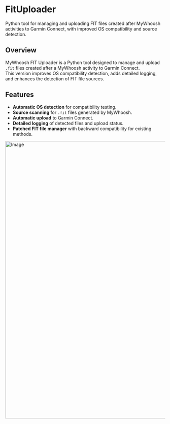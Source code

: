 # FitUploader
Python tool for managing and uploading FIT files created after MyWhoosh activities to Garmin Connect, with improved OS compatibility and source detection.

## Overview
MyWhoosh FIT Uploader is a Python tool designed to manage and upload `.fit` files created after a MyWhoosh activity to Garmin Connect.  
This version improves OS compatibility detection, adds detailed logging, and enhances the detection of FIT file sources.

## Features
- **Automatic OS detection** for compatibility testing.
- **Source scanning** for `.fit` files generated by MyWhoosh.
- **Automatic upload** to Garmin Connect.
- **Detailed logging** of detected files and upload status.
- **Patched FIT file manager** with backward compatibility for existing methods.

<img width="1439" height="873" alt="Image" src="https://github.com/user-attachments/assets/ca4ee7a5-81b7-49a2-b2d6-9a989fa6a369" />

